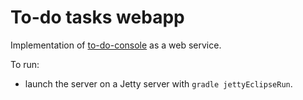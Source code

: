 To-do tasks webapp
==================
Implementation of [to-do-console](https://github.com/SAReyes/WebEng/tree/master/Lab0/to-do-console) as a web service.

To run:
* launch the server on a Jetty server with ```gradle jettyEclipseRun```. 